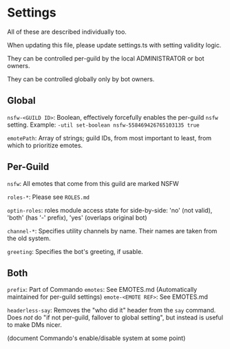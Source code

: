 # Settings

All of these are described individually too.

When updating this file, please update settings.ts with setting validity logic.

They can be controlled per-guild by the local ADMINISTRATOR or bot owners.

They can be controlled globally only by bot owners.

## Global

`nsfw-<GUILD ID>`: Boolean, effectively forcefully enables the per-guild `nsfw` setting.
Example: `-util set-boolean nsfw-558469426765103135 true`

`emotePath`: Array of strings; guild IDs, from most important to least, from which to prioritize emotes.

## Per-Guild

`nsfw`: All emotes that come from this guild are marked NSFW

`roles-*`: Please see `ROLES.md`

`optin-roles`: roles module access state for side-by-side:
 'no' (not valid), 'both' (has '-' prefix), 'yes' (overlaps original bot)

`channel-*`: Specifies utility channels by name. Their names are taken from the old system.

`greeting`: Specifies the bot's greeting, if usable.

## Both

`prefix`: Part of Commando
`emotes`: See EMOTES.md (Automatically maintained for per-guild settings)
`emote-<EMOTE REF>`: See EMOTES.md

`headerless-say`: Removes the "who did it" header from the `say` command.
 Does *not* do "if not per-guild, fallover to global setting", but instead is useful to make DMs nicer.

(document Commando's enable/disable system at some point)
